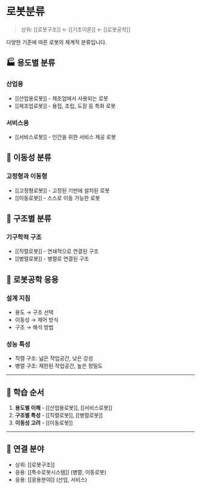 # 로봇분류

> 상위: [[로봇구조]] ← [[기초이론]] ← [[로봇공학]]

다양한 기준에 따른 로봇의 체계적 분류입니다.

## 🏭 용도별 분류

### 산업용
- [[산업용로봇]] - 제조업에서 사용되는 로봇
- [[제조업로봇]] - 용접, 조립, 도장 등 특화 로봇

### 서비스용
- [[서비스로봇]] - 인간을 위한 서비스 제공 로봇

## 🚶 이동성 분류

### 고정형과 이동형
- [[고정형로봇]] - 고정된 기반에 설치된 로봇
- [[이동로봇]] - 스스로 이동 가능한 로봇

## 🔗 구조별 분류

### 기구학적 구조
- [[직렬로봇]] - 연쇄적으로 연결된 구조
- [[병렬로봇]] - 병렬로 연결된 구조

## 🔗 로봇공학 응용

### 설계 지침
- 용도 → 구조 선택
- 이동성 → 제어 방식
- 구조 → 해석 방법

### 성능 특성
- 직렬 구조: 넓은 작업공간, 낮은 강성
- 병렬 구조: 제한된 작업공간, 높은 정밀도

---

## 🎯 학습 순서

1. **용도별 이해** - [[산업용로봇]], [[서비스로봇]]
2. **구조별 특성** - [[직렬로봇]], [[병렬로봇]]
3. **이동성 고려** - [[이동로봇]]

---

## 🔗 연결 분야
- 상위: [[로봇구조]]
- 응용: [[특수로봇시스템]] (병렬, 이동로봇)
- 응용: [[응용분야]] (산업, 서비스)
